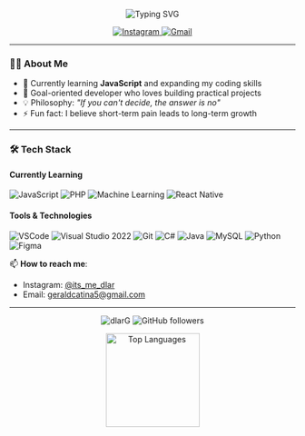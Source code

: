<p align="center">
  <img src="https://readme-typing-svg.demolab.com?font=Fira+Code&pause=1000&width=445&lines=Hello+there.+My+name+is+Gerald+Catina" alt="Typing SVG" />
</p>

<p align="center">
  <a href="https://www.instagram.com/its_me_dlar/">
    <img src="https://img.shields.io/badge/Instagram-E4405F?style=for-the-badge&logo=instagram&logoColor=white" alt="Instagram"/>
  </a>
  <a href="mailto:geraldcatina5@gmail.com">
    <img src="https://img.shields.io/badge/Gmail-D14836?style=for-the-badge&logo=gmail&logoColor=white" alt="Gmail"/>
  </a>
</p>

---

### 🧑‍💻 About Me
- 🌱 Currently learning **JavaScript** and expanding my coding skills
- 🎯 Goal-oriented developer who loves building practical projects
- 💡 Philosophy: *"If you can't decide, the answer is no"*
- ⚡ Fun fact: I believe short-term pain leads to long-term growth

---


### 🛠️ Tech Stack
#### Currently Learning
<p>
  <img src="https://img.shields.io/badge/JavaScript-F7DF1E?style=for-the-badge&logo=javascript&logoColor=black" alt="JavaScript"/>
  <img src="https://img.shields.io/badge/PHP-777BB4?style=for-the-badge&logo=php&logoColor=white" alt="PHP"/>
  <img src="https://img.shields.io/badge/Machine_Learning-FF6F00?style=for-the-badge&logo=tensorflow&logoColor=white" alt="Machine Learning"/>
  <img src="https://img.shields.io/badge/React_Native-61DAFB?style=for-the-badge&logo=react&logoColor=black" alt="React Native"/>
</p>

#### Tools & Technologies
<p>
  <img src="https://img.shields.io/badge/VS_Code-007ACC?style=for-the-badge&logo=visual-studio-code&logoColor=white" alt="VSCode"/>
  <img src="https://img.shields.io/badge/Visual_Studio_2022-5C2D91?style=for-the-badge&logo=visual-studio&logoColor=white" alt="Visual Studio 2022"/>
  <img src="https://img.shields.io/badge/Git-F05032?style=for-the-badge&logo=git&logoColor=white" alt="Git"/>
  <img src="https://img.shields.io/badge/C%23-239120?style=for-the-badge&logo=c-sharp&logoColor=white" alt="C#"/>
  <img src="https://img.shields.io/badge/Java-ED8B00?style=for-the-badge&logo=openjdk&logoColor=white" alt="Java"/>
  <img src="https://img.shields.io/badge/MySQL-4479A1?style=for-the-badge&logo=mysql&logoColor=white" alt="MySQL"/>
  <img src="https://img.shields.io/badge/Python-3776AB?style=for-the-badge&logo=python&logoColor=white" alt="Python"/>
  <img src="https://img.shields.io/badge/Figma-F24E1E?style=for-the-badge&logo=figma&logoColor=white" alt="Figma"/>
</p>

📫 **How to reach me**:
- Instagram: [@its_me_dlar](https://www.instagram.com/its_me_dlar/)
- Email: [geraldcatina5@gmail.com](mailto:geraldcatina5@gmail.com)

---

<p align="center">
  <img src="https://komarev.com/ghpvc/?username=dlarG&label=Profile%20views&color=0e75b6&style=flat" alt="dlarG" /> 
  <img src="https://img.shields.io/github/followers/dlarG?label=Follow&style=social" alt="GitHub followers"/>
</p>

<p align="center">
  <img src="https://github-readme-stats.vercel.app/api/top-langs/?username=dlarG&layout=compact&theme=radical" alt="Top Languages" height="165"/>
</p>
